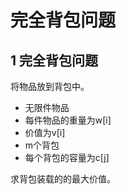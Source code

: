 # 完全背包问题

## 1 完全背包问题

将物品放到背包中。 
* 无限件物品
* 每件物品的重量为w[i]
* 价值为v[i]
* m个背包
* 每个背包的容量为c[j]

求背包装载的的最大价值。
